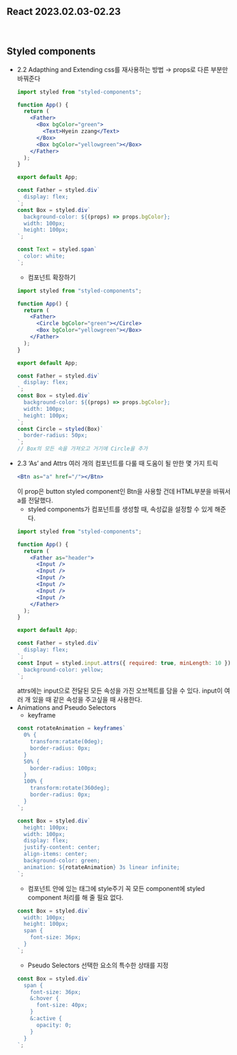 ## React 2023.02.03-02.23

<br/>

## Styled components

- 2.2 Adapthing and Extending
  css를 재사용하는 방법 → props로 다른 부분만 바꿔준다
  ```jsx
  import styled from "styled-components";

  function App() {
    return (
      <Father>
        <Box bgColor="green">
          <Text>Hyein zzang</Text>
        </Box>
        <Box bgColor="yellowgreen"></Box>
      </Father>
    );
  }

  export default App;

  const Father = styled.div`
    display: flex;
  `;
  const Box = styled.div`
    background-color: ${(props) => props.bgColor};
    width: 100px;
    height: 100px;
  `;

  const Text = styled.span`
    color: white;
  `;
  ```
  - 컴포넌트 확장하기
  ```jsx
  import styled from "styled-components";

  function App() {
    return (
      <Father>
        <Circle bgColor="green"></Circle>
        <Box bgColor="yellowgreen"></Box>
      </Father>
    );
  }

  export default App;

  const Father = styled.div`
    display: flex;
  `;
  const Box = styled.div`
    background-color: ${(props) => props.bgColor};
    width: 100px;
    height: 100px;
  `;
  const Circle = styled(Box)`
    border-radius: 50px;
  `;
  // Box의 모든 속을 가져오고 거기에 Circle을 추가
  ```
- 2.3 ‘As’ and Attrs
  여러 개의 컴포넌트를 다룰 때 도움이 될 만한 몇 가지 트릭
  ```jsx
  <Btn as="a" href="/"></Btn>
  ```
  이 prop은 button styled component인 Btn을 사용할 건데 HTML부분을 바꿔서 a를 전달했다.
  - styled components가 컴포넌트를 생성할 때, 속성값을 설정할 수 있게 해준다.
  ```jsx
  import styled from "styled-components";

  function App() {
    return (
      <Father as="header">
        <Input />
        <Input />
        <Input />
        <Input />
        <Input />
        <Input />
      </Father>
    );
  }

  export default App;

  const Father = styled.div`
    display: flex;
  `;
  const Input = styled.input.attrs({ required: true, minLength: 10 })`
    background-color: yellow;
  `;
  ```
  attrs에는 input으로 전달된 모든 속성을 가진 오브젝트를 담을 수 있다.
  input이 여러 개 있을 때 같은 속성을 주고싶을 때 사용한다.
- Animations and Pseudo Selectors
  - keyframe
  ```jsx
  const rotateAnimation = keyframes`
    0% {
      transform:ratate(0deg);
      border-radius: 0px;
    }
    50% {
      border-radius: 100px;
    }
    100% {
      transform:rotate(360deg);
      border-radius: 0px;
    }
  `;

  const Box = styled.div`
    height: 100px;
    width: 100px;
    display: flex;
    justify-content: center;
    align-items: center;
    background-color: green;
    animation: ${rotateAnimation} 3s linear infinite;
  `;
  ```
  - 컴포넌트 안에 있는 <span> 태그에 style주기
  꼭 모든 component에 styled component 처리를 해 줄 필요 없다.
  ```jsx
  const Box = styled.div`
    width: 100px;
    height: 100px;
    span {
      font-size: 36px;
    }
  `;
  ```
  - Pseudo Selectors
  선택한 요소의 특수한 상태를 지정
  ```jsx
  const Box = styled.div`
    span {
      font-size: 36px;
      &:hover {
        font-size: 40px;
      }
      &:active {
        opacity: 0;
      }
    }
  `;
  ```
